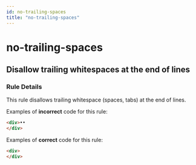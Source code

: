 ```yaml
---
id: no-trailing-spaces
title: "no-trailing-spaces"
---
```


# no-trailing-spaces

## Disallow trailing whitespaces at the end of lines


### Rule Details

This rule disallows trailing whitespace (spaces, tabs) at the end of lines.

Examples of **incorrect** code for this rule:

```html
<div>••
</div>
```

Examples of **correct** code for this rule:

```html
<div>
</div>
```
